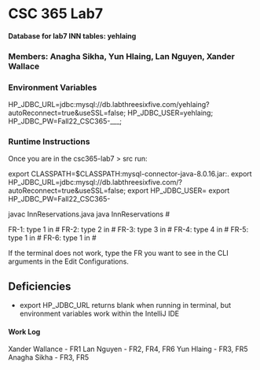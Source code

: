# CSC 365 Lab7

#### Database for lab7 INN tables: yehlaing

### Members: Anagha Sikha, Yun Hlaing, Lan Nguyen, Xander Wallace

### Environment Variables
HP_JDBC_URL=jdbc:mysql://db.labthreesixfive.com/yehlaing?autoReconnect=true&useSSL=false;
HP_JDBC_USER=yehlaing;
HP_JDBC_PW=Fall22_CSC365-___;

### Runtime Instructions

Once you are in the csc365-lab7 > src run:

export CLASSPATH=$CLASSPATH:<path>mysql-connector-java-8.0.16.jar:.
export HP_JDBC_URL=jdbc:mysql://db.labthreesixfive.com/<username>?autoReconnect=true&useSSL=false;
export HP_JDBC_USER=<username>
export HP_JDBC_PW=Fall22_CSC365-<password>

javac InnReservations.java
java InnReservations #

FR-1: type 1 in #
FR-2: type 2 in #
FR-3: type 3 in #
FR-4: type 4 in #
FR-5: type 1 in #
FR-6: type 1 in #
  
If the terminal does not work, type the FR you want to see in the CLI arguments in the Edit Configurations.

## Deficiencies
- export HP_JDBC_URL returns blank when running in terminal, but environment variables work within the IntelliJ IDE

#### Work Log
Xander Wallance - FR1
Lan Nguyen - FR2, FR4, FR6
Yun Hlaing - FR3, FR5
Anagha Sikha - FR3, FR5
